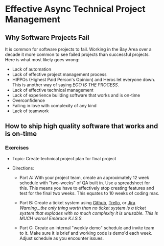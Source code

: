 # Effective Async Technical Project Management

## Why Software Projects Fail

It is common for software projects to fail.  Working in the Bay Area over a decade it more common to see failed projects than successful projects.  Here is what most likely goes wrong:

* Lack of automation
* Lack of effective project management process
* HIPPOs (Highest Paid Person's Opinion) and Heros let everyone down.  This is another way of saying *EGO IS THE PROCESS*.
* Lack of effective technical management
* Lack of experience building software that works and is on-time
* Overconfidence
* Failing in love with complexity of any kind
* Lack of teamwork

## How to ship high quality software that works and is on-time

### Exercises 

* Topic: Create technical project plan for final project
* Directions:  

    - Part A:  With your project team, create an approximately 12 week schedule with "two-weeks" of QA built in.  Use a spreadsheet for this.  This means you have to effectively stop creating features and test for the final two weeks.  This equates to 10 weeks of coding max.

    - Part B:  Create a ticket system using [Github](https://github.com/), [Trello](http://trello.com/), or [Jira](https://www.atlassian.com/software/jira).  *Warning...the only thing worth than no ticket system is a ticket system that explodes with so much complexity it is unusable.  This is MUCH worse! Embrace K.I.S.S.*

    - Part C:  Create an internal "weekly demo" schedule and invite team to it.  Make sure it is brief and working code is demo'd each week.  Adjust schedule as you encounter issues.


